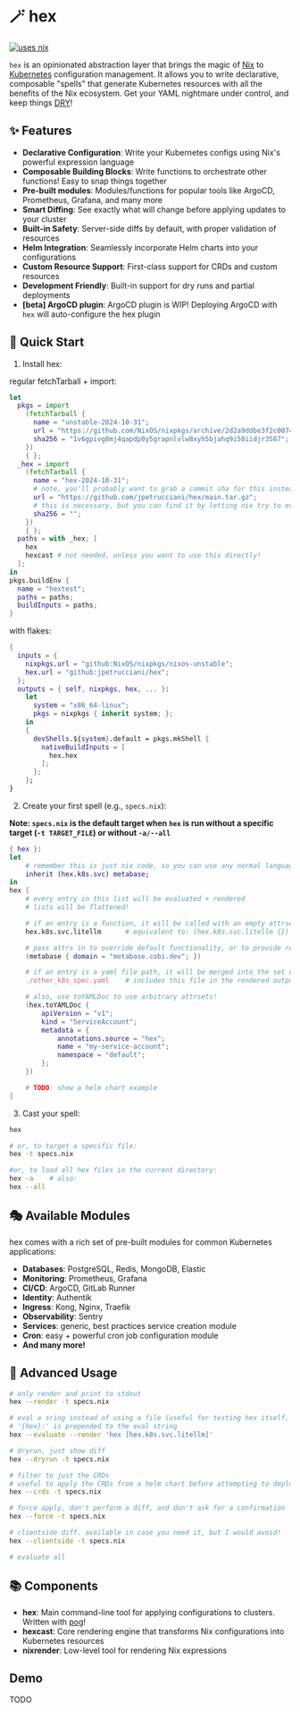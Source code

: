 # 🪄 hex

[![uses nix](https://img.shields.io/badge/uses-nix-%237EBAE4)](https://nixos.org/)

`hex` is an opinionated abstraction layer that brings the magic of [Nix](https://nixos.org/) to [Kubernetes](https://kubernetes.io/) configuration management. It allows you to write declarative, composable "spells" that generate Kubernetes resources with all the benefits of the Nix ecosystem. Get your YAML nightmare under control, and keep things [DRY](https://en.wikipedia.org/wiki/Don%27t_repeat_yourself)!

## ✨ Features

- **Declarative Configuration**: Write your Kubernetes configs using Nix's powerful expression language
- **Composable Building Blocks**: Write functions to orchestrate other functions! Easy to snap things together
- **Pre-built modules**: Modules/functions for popular tools like ArgoCD, Prometheus, Grafana, and many more
- **Smart Diffing**: See exactly what will change before applying updates to your cluster
- **Built-in Safety**: Server-side diffs by default, with proper validation of resources
- **Helm Integration**: Seamlessly incorporate Helm charts into your configurations
- **Custom Resource Support**: First-class support for CRDs and custom resources
- **Development Friendly**: Built-in support for dry runs and partial deployments
- **[beta] ArgoCD plugin**: ArgoCD plugin is WIP! Deploying ArgoCD with `hex` will auto-configure the hex plugin

## 🚀 Quick Start

1. Install hex:

regular fetchTarball + import:

```nix
let
  pkgs = import
    (fetchTarball {
      name = "unstable-2024-10-31";
      url = "https://github.com/NixOS/nixpkgs/archive/2d2a9ddbe3f2c00747398f3dc9b05f7f2ebb0f53.tar.gz";
      sha256 = "1v6gpivg8mj4qapdp0y5grapnlvlw8xyh5bjahq9i50iidjr3587";
    })
    { };
  _hex = import
    (fetchTarball {
      name = "hex-2024-10-31";
      # note, you'll probably want to grab a commit sha for this instead of `main`!
      url = "https://github.com/jpetrucciani/hex/main.tar.gz";
      # this is necessary, but you can find it by letting nix try to evaluate this!
      sha256 = "";
    })
    { };
  paths = with _hex; [
    hex
    hexcast # not needed, unless you want to use this directly!
  ];
in
pkgs.buildEnv {
  name = "hextest";
  paths = paths;
  buildInputs = paths;
}
```

with flakes:

```nix
{
  inputs = {
    nixpkgs.url = "github:NixOS/nixpkgs/nixos-unstable";
    hex.url = "github:jpetrucciani/hex";
  };
  outputs = { self, nixpkgs, hex, ... }:
    let
      system = "x86_64-linux";
      pkgs = nixpkgs { inherit system; };
    in
    {
      devShells.${system}.default = pkgs.mkShell {
        nativeBuildInputs = [
          hex.hex
        ];
      };
    };
}
```

2. Create your first spell (e.g., `specs.nix`):

**Note: `specs.nix` is the default target when `hex` is run without a specific target (`-t TARGET_FILE`) or without `-a/--all`**

```nix
{ hex }:
let
    # remember this is just nix code, so you can use any normal language features!
    inherit (hex.k8s.svc) metabase;
in
hex [
    # every entry in this list will be evaluated + rendered
    # lists will be flattened!

    # if an entry is a function, it will be called with an empty attrset
    hex.k8s.svc.litellm      # equivalent to: (hex.k8s.svc.litellm {})

    # pass attrs in to override default functionality, or to provide required attrs
    (metabase { domain = "metabase.cobi.dev"; })

    # if an entry is a yaml file path, it will be merged into the set of all rendered specs
    ./other_k8s_spec.yaml    # includes this file in the rendered output documents

    # also, use toYAMLDoc to use arbitrary attrsets!
    (hex.toYAMLDoc {
        apiVersion = "v1";
        kind = "ServiceAccount";
        metadata = {
            annotations.source = "hex";
            name = "my-service-account";
            namespace = "default";
        };
    })

    # TODO: show a helm chart example
]
```

3. Cast your spell:

```bash
hex

# or, to target a specific file:
hex -t specs.nix

#or, to load all hex files in the current directory:
hex -a    # also:
hex --all
```

## 🎭 Available Modules

hex comes with a rich set of pre-built modules for common Kubernetes applications:

- **Databases**: PostgreSQL, Redis, MongoDB, Elastic
- **Monitoring**: Prometheus, Grafana
- **CI/CD**: ArgoCD, GitLab Runner
- **Identity**: Authentik
- **Ingress**: Kong, Nginx, Traefik
- **Observability**: Sentry
- **Services**: generic, best practices service creation module
- **Cron**: easy + powerful cron job configuration module
- **And many more!**

## 🔧 Advanced Usage

```bash
# only render and print to stdout
hex --render -t specs.nix

# eval a sring instead of using a file (useful for testing hex itself, or deploying things one-off!)
# '{hex}:' is prepended to the eval string
hex --evaluate --render 'hex [hex.k8s.svc.litellm]'

# dryrun, just show diff
hex --dryrun -t specs.nix

# filter to just the CRDs
# useful to apply the CRDs from a helm chart before attempting to deploy the rest!
hex --crds -t specs.nix

# force apply, don't perform a diff, and don't ask for a confirmation
hex --force -t specs.nix

# clientside diff. available in case you need it, but I would avoid!
hex --clientside -t specs.nix

# evaluate all
```

## 📚 Components

- **hex**: Main command-line tool for applying configurations to clusters. Written with [pog](https://pog.gemologic.dev/)!
- **hexcast**: Core rendering engine that transforms Nix configurations into Kubernetes resources
- **nixrender**: Low-level tool for rendering Nix expressions

## Demo

TODO
